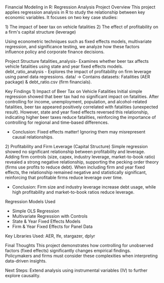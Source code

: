 Financial Modeling in R: Regression Analysis Project
Overview
This project applies regression analysis in R to study the relationship between key economic variables. It focuses on two key case studies:

1️) The impact of beer tax on vehicle fatalities
2️) The effect of profitability on a firm's capital structure (leverage)

Using econometric techniques such as fixed effects models, multivariate regression, and significance testing, we analyze how these factors influence policy and corporate finance decisions.

Project Structure
fatalities_analysis- Examines whether beer tax affects vehicle fatalities using state and year fixed effects models.
debt_ratio_analysis - Explores the impact of profitability on firm leverage using panel data regressions.
data/ → Contains datasets: Fatalities (AER package) & debt_ratio.csv (firm financials).

Key Findings
1️) Impact of Beer Tax on Vehicle Fatalities
Initial simple regression showed that beer tax had no significant impact on fatalities.
After controlling for income, unemployment, population, and alcohol-related fatalities, beer tax appeared positively correlated with fatalities (unexpected result).
However, state and year fixed effects reversed this relationship, indicating higher beer taxes reduce fatalities, reinforcing the importance of controlling for regional and time-based differences.
- Conclusion: Fixed effects matter! Ignoring them may misrepresent causal relationships.

2️) Profitability and Firm Leverage (Capital Structure)
Simple regression showed no significant relationship between profitability and leverage.
Adding firm controls (size, capex, industry leverage, market-to-book ratio) revealed a strong negative relationship, supporting the pecking order theory (firms use profits to reduce debt).
When including firm and year fixed effects, the relationship remained negative and statistically significant, reinforcing that profitable firms reduce leverage over time.
- Conclusion: Firm size and industry leverage increase debt usage, while high profitability and market-to-book ratios reduce leverage.

Regression Models Used
- Simple OLS Regression
- Multivariate Regression with Controls
- State & Year Fixed Effects Models
- Firm & Year Fixed Effects for Panel Data

Key Libraries Used: AER, lfe, stargazer, dplyr

Final Thoughts
This project demonstrates how controlling for unobserved factors (fixed effects) significantly changes empirical findings. Policymakers and firms must consider these complexities when interpreting data-driven insights.

Next Steps: Extend analysis using instrumental variables (IV) to further explore causality.
